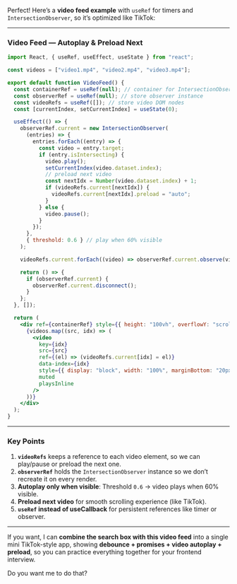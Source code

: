 Perfect! Here’s a **video feed example** with `useRef` for timers and `IntersectionObserver`, so it’s optimized like TikTok:

---

### **Video Feed — Autoplay & Preload Next**

```jsx
import React, { useRef, useEffect, useState } from "react";

const videos = ["video1.mp4", "video2.mp4", "video3.mp4"];

export default function VideoFeed() {
  const containerRef = useRef(null); // container for IntersectionObserver
  const observerRef = useRef(null); // store observer instance
  const videoRefs = useRef([]); // store video DOM nodes
  const [currentIndex, setCurrentIndex] = useState(0);

  useEffect(() => {
    observerRef.current = new IntersectionObserver(
      (entries) => {
        entries.forEach((entry) => {
          const video = entry.target;
          if (entry.isIntersecting) {
            video.play();
            setCurrentIndex(video.dataset.index);
            // preload next video
            const nextIdx = Number(video.dataset.index) + 1;
            if (videoRefs.current[nextIdx]) {
              videoRefs.current[nextIdx].preload = "auto";
            }
          } else {
            video.pause();
          }
        });
      },
      { threshold: 0.6 } // play when 60% visible
    );

    videoRefs.current.forEach((video) => observerRef.current.observe(video));

    return () => {
      if (observerRef.current) {
        observerRef.current.disconnect();
      }
    };
  }, []);

  return (
    <div ref={containerRef} style={{ height: "100vh", overflowY: "scroll" }}>
      {videos.map((src, idx) => (
        <video
          key={idx}
          src={src}
          ref={(el) => (videoRefs.current[idx] = el)}
          data-index={idx}
          style={{ display: "block", width: "100%", marginBottom: "20px" }}
          muted
          playsInline
        />
      ))}
    </div>
  );
}
```

---

### **Key Points**

1. **`videoRefs`** keeps a reference to each video element, so we can play/pause or preload the next one.
2. **`observerRef`** holds the `IntersectionObserver` instance so we don’t recreate it on every render.
3. **Autoplay only when visible**: Threshold `0.6` → video plays when 60% visible.
4. **Preload next video** for smooth scrolling experience (like TikTok).
5. **`useRef` instead of useCallback** for persistent references like timer or observer.

---

If you want, I can **combine the search box with this video feed** into a single mini TikTok-style app, showing **debounce + promises + video autoplay + preload**, so you can practice everything together for your frontend interview.

Do you want me to do that?
